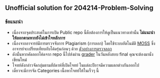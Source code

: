 ## Unofficial solution for 204214-Problem-Solving

### ข้อแนะนำ

- เนื่องจากจุดประสงค์ในการเปิด Public repo นี้คือต้องการให้ดูเป็นแนวทางเท่านั้น **ไม่แนะนำให้ลอกตามหากยังไม่เข้าใจหลักการ** 
- เนื่องจากอาจารย์มีการตรวจจับการ Plagiarism (การลอก) โดยใช้ระบบอัตโนมัติ [MOSS](https://theory.stanford.edu/~aiken/moss/) ซึ่งอาจารย์จะเปรียบเทียบกับโค้ดรุ่นก่อนๆ ด้วย [ตัวอย่างการตรวจลอก](http://moss.stanford.edu/results/6/7543059048216/) 
- ดังนั้นหากคัดลอกโค้ดจาก repo นี้ไปส่งผ่าน [grader](solve.secondtrain.org) ในวันหลังสอบ final คุณจะต้องมานั่งเขียนใหม่
- โจทย์ดังกล่าวจัดกลุ่มตามสัปดาห์ที่เปิดโจทย์ ในแต่ละปีอาจมีความแตกต่างกันออกไป 
- เดี๋ยวจะมีการจัด Categories เนื้อหาโจทย์ให้ในเร็วๆ นี้ 
  

